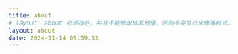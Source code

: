 ```yaml
---
title: about
# layout: about 必须存在，并且不能修改成其他值，否则不会显示头像等样式。
layout: about
date: 2024-11-14 09:59:33
---
```

